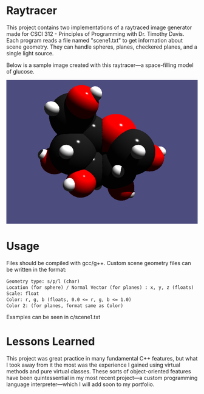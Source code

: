 # Raytracer

This project contains two implementations of a raytraced image generator made for CSCI 312 - Principles of Programming with Dr. Timothy Davis. Each program reads a file named "scene1.txt" to get information about scene geometry. They can handle spheres, planes, checkered planes, and a single light source.

Below is a sample image created with this raytracer—a space-filling model of glucose.


![An image of a space-filling model of glucose, rendered with this raytracer](/glucose.png)

# Usage

Files should be compiled with gcc/g++. Custom scene geometry files can be written in the format:

```
Geometry type: s/p/l (char)
Location (for sphere) / Normal Vector (for planes) : x, y, z (floats)
Scale: float
Color: r, g, b (floats, 0.0 <= r, g, b <= 1.0)
Color 2: (for planes, format same as Color)
```

Examples can be seen in c/scene1.txt

# Lessons Learned

This project was great practice in many fundamental C++ features, but what I took away from it the most was the experience I gained using virtual methods and pure virtual classes. These sorts of object-oriented features have been quintessential in my most recent project—a custom programming language interpreter—which I will add soon to my portfolio.
